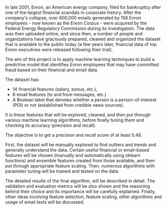 In late 2001, Enron, an American energy company, filed for bankruptcy after one of the largest financial scandals in corporate history. After the company's collapse, over 600,000 emails generated by 158 Enron employees - now known as the Enron Corpus - were acquired by the Federal Energy Regulatory Commission during its investigation. The data was then uploaded online, and since then, a number of people and organizations have graciously prepared, cleaned and organized the dataset that is available to the public today (a few years later, financial data of top Enron executives were released following their trial).

The aim of this project is to apply machine learning techniques to build a predictive model that identifies Enron employees that may have committed fraud based on their financial and email data.

The dataset has:
- 14 financial features (salary, bonus, etc.),
- 6 email features (to and from messages, etc.)
- A Boolean label that denotes whether a person is a person-of-interest (POI) or not (established from credible news sources).

It is these features that will be explored, cleaned, and then put through various machine learning algorithms, before finally tuning them and checking its accuracy (precision and recall).

The objective is to get a precision and recall score of at least 0.48.

First, the dataset will be manually explored to find outliers and trends and generally understand the data. Certain useful financial or email-based features will be chosen (manually and automatically using sklearn functions) and ensemble features created from those available, and then put through
appropriate feature scaling. Then, numerous algorithms with parameter tuning will be trained and tested on the data.

The detailed results of the final algorithm, will be described in detail. The validation and evaluation metrics will be also shown and the reasoning behind their choice and its importance will be carefully explained. Finally, other ideas involving feature selection, feature scaling, other algorithms and usage
of email texts will be discussed.
